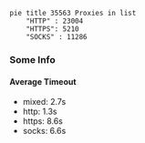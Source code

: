 
```mermaid
pie title 35563 Proxies in list
    "HTTP" : 23004
    "HTTPS": 5210
    "SOCKS" : 11286
```

### Some Info
#### Average Timeout

- mixed: 2.7s
- http: 1.3s
- https: 8.6s
- socks: 6.6s